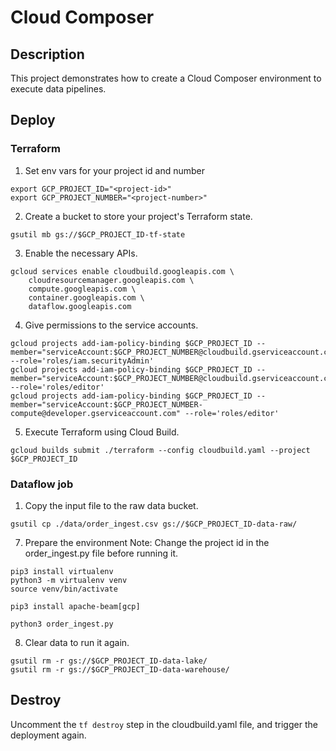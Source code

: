 # Cloud Composer

## Description

This project demonstrates how to create a Cloud Composer environment to execute data pipelines.

## Deploy

### Terraform
1. Set env vars for your project id and number
```
export GCP_PROJECT_ID="<project-id>"
export GCP_PROJECT_NUMBER="<project-number>"
```

2. Create a bucket to store your project's Terraform state. 
```
gsutil mb gs://$GCP_PROJECT_ID-tf-state
```

3. Enable the necessary APIs.
```
gcloud services enable cloudbuild.googleapis.com \
    cloudresourcemanager.googleapis.com \
    compute.googleapis.com \
    container.googleapis.com \
    dataflow.googleapis.com
```

4. Give permissions to the service accounts.
```
gcloud projects add-iam-policy-binding $GCP_PROJECT_ID --member="serviceAccount:$GCP_PROJECT_NUMBER@cloudbuild.gserviceaccount.com" --role='roles/iam.securityAdmin'
gcloud projects add-iam-policy-binding $GCP_PROJECT_ID --member="serviceAccount:$GCP_PROJECT_NUMBER@cloudbuild.gserviceaccount.com" --role='roles/editor'
gcloud projects add-iam-policy-binding $GCP_PROJECT_ID --member="serviceAccount:$GCP_PROJECT_NUMBER-compute@developer.gserviceaccount.com" --role='roles/editor'
```


5. Execute Terraform using Cloud Build.
```
gcloud builds submit ./terraform --config cloudbuild.yaml --project $GCP_PROJECT_ID
```

### Dataflow job
1. Copy the input file to the raw data bucket.
```
gsutil cp ./data/order_ingest.csv gs://$GCP_PROJECT_ID-data-raw/
```

7. Prepare the environment
Note: Change the project id in the order_ingest.py file before running it.

```
pip3 install virtualenv
python3 -m virtualenv venv
source venv/bin/activate

pip3 install apache-beam[gcp]

python3 order_ingest.py
```

8. Clear data to run it again.
```
gsutil rm -r gs://$GCP_PROJECT_ID-data-lake/
gsutil rm -r gs://$GCP_PROJECT_ID-data-warehouse/
```


## Destroy
Uncomment the `tf destroy` step in the cloudbuild.yaml file, and trigger the deployment again.
